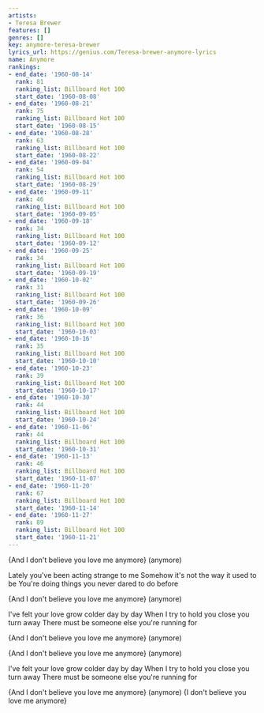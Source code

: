 ```yaml
---
artists:
- Teresa Brewer
features: []
genres: []
key: anymore-teresa-brewer
lyrics_url: https://genius.com/Teresa-brewer-anymore-lyrics
name: Anymore
rankings:
- end_date: '1960-08-14'
  rank: 81
  ranking_list: Billboard Hot 100
  start_date: '1960-08-08'
- end_date: '1960-08-21'
  rank: 75
  ranking_list: Billboard Hot 100
  start_date: '1960-08-15'
- end_date: '1960-08-28'
  rank: 63
  ranking_list: Billboard Hot 100
  start_date: '1960-08-22'
- end_date: '1960-09-04'
  rank: 54
  ranking_list: Billboard Hot 100
  start_date: '1960-08-29'
- end_date: '1960-09-11'
  rank: 46
  ranking_list: Billboard Hot 100
  start_date: '1960-09-05'
- end_date: '1960-09-18'
  rank: 34
  ranking_list: Billboard Hot 100
  start_date: '1960-09-12'
- end_date: '1960-09-25'
  rank: 34
  ranking_list: Billboard Hot 100
  start_date: '1960-09-19'
- end_date: '1960-10-02'
  rank: 31
  ranking_list: Billboard Hot 100
  start_date: '1960-09-26'
- end_date: '1960-10-09'
  rank: 36
  ranking_list: Billboard Hot 100
  start_date: '1960-10-03'
- end_date: '1960-10-16'
  rank: 35
  ranking_list: Billboard Hot 100
  start_date: '1960-10-10'
- end_date: '1960-10-23'
  rank: 39
  ranking_list: Billboard Hot 100
  start_date: '1960-10-17'
- end_date: '1960-10-30'
  rank: 44
  ranking_list: Billboard Hot 100
  start_date: '1960-10-24'
- end_date: '1960-11-06'
  rank: 44
  ranking_list: Billboard Hot 100
  start_date: '1960-10-31'
- end_date: '1960-11-13'
  rank: 46
  ranking_list: Billboard Hot 100
  start_date: '1960-11-07'
- end_date: '1960-11-20'
  rank: 67
  ranking_list: Billboard Hot 100
  start_date: '1960-11-14'
- end_date: '1960-11-27'
  rank: 89
  ranking_list: Billboard Hot 100
  start_date: '1960-11-21'
---
```

{And I don't believe you love me anymore} (anymore)

Lately you've been acting strange to me
Somehow it's not the way it used to be
You're doing things you never dared to do before

{And I don't believe you love me anymore} (anymore)

I've felt your love grow colder day by day
When I try to hold you close you turn away
There must be someone else you're running for

{And I don't believe you love me anymore} (anymore)

{And I don't believe you love me anymore} (anymore)

I've felt your love grow colder day by day
When I try to hold you close you turn away
There must be someone else you're running for

{And I don't believe you love me anymore} (anymore)
{I don't believe you love me anymore}
